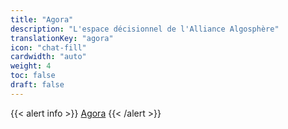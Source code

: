 ```yaml
---
title: "Agora"
description: "L'espace décisionnel de l'Alliance Algosphère"
translationKey: "agora"
icon: "chat-fill"
cardwidth: "auto"
weight: 4
toc: false
draft: false
---
```


{{< alert info >}}
[Agora](https://docs.google.com/document/d/17zLxF1WO3YTx4l8Qy2aw2lHm6Dn3q0B2wfofp8EfPqY/edit)
{{< /alert >}}
